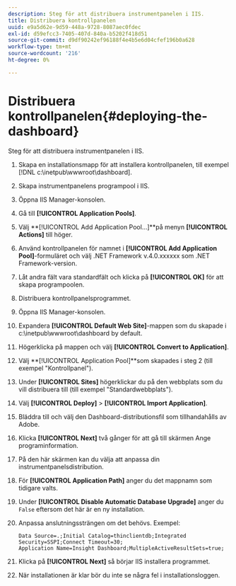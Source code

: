 ```yaml
---
description: Steg för att distribuera instrumentpanelen i IIS.
title: Distribuera kontrollpanelen
uuid: e9a5d62e-9d59-448a-9728-8087aec0fdec
exl-id: d59efcc3-7405-407d-840a-b5202f418d51
source-git-commit: d9df90242ef96188f4e4b5e6d04cfef196b0a628
workflow-type: tm+mt
source-wordcount: '216'
ht-degree: 0%

---
```


# Distribuera kontrollpanelen{#deploying-the-dashboard}

Steg för att distribuera instrumentpanelen i IIS.

1. Skapa en installationsmapp för att installera kontrollpanelen, till exempel [!DNL c:\inetpub\wwwroot\dashboard].
1. Skapa instrumentpanelens programpool i IIS.
1. Öppna IIS Manager-konsolen.
1. Gå till **[!UICONTROL Application Pools]**.
1. Välj **[!UICONTROL Add Application Pool…]**på menyn **[!UICONTROL Actions]** till höger.
1. Använd kontrollpanelen för namnet i **[!UICONTROL Add Application Pool]**-formuläret och välj .NET Framework v.4.0.xxxxxx som .NET Framework-version.
1. Låt andra fält vara standardfält och klicka på **[!UICONTROL OK]** för att skapa programpoolen.
1. Distribuera kontrollpanelsprogrammet.
1. Öppna IIS Manager-konsolen.
1. Expandera **[!UICONTROL Default Web Site]**-mappen som du skapade i c:\inetpub\wwwroot\dashboard by default.
1. Högerklicka på mappen och välj **[!UICONTROL Convert to Application]**.
1. Välj **[!UICONTROL Application Pool]**som skapades i steg 2 (till exempel &quot;Kontrollpanel&quot;).
1. Under **[!UICONTROL Sites]** högerklickar du på den webbplats som du vill distribuera till (till exempel &quot;Standardwebbplats&quot;).
1. Välj **[!UICONTROL Deploy]** > **[!UICONTROL Import Application]**.
1. Bläddra till och välj den Dashboard-distributionsfil som tillhandahålls av Adobe.
1. Klicka **[!UICONTROL Next]** två gånger för att gå till skärmen Ange programinformation.
1. På den här skärmen kan du välja att anpassa din instrumentpanelsdistribution.
1. För **[!UICONTROL Application Path]** anger du det mappnamn som tidigare valts.
1. Under **[!UICONTROL Disable Automatic Database Upgrade]** anger du `False` eftersom det här är en ny installation.
1. Anpassa anslutningssträngen om det behövs. Exempel:

   ```
   Data Source=.;Initial Catalog=thinclientdb;Integrated Security=SSPI;Connect Timeout=30; 
   Application Name=Insight Dashboard;MultipleActiveResultSets=true;
   ```

1. Klicka på **[!UICONTROL Next]** så börjar IIS installera programmet.
1. När installationen är klar bör du inte se några fel i installationsloggen.
